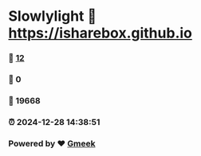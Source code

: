 # Slowlylight :link: https://isharebox.github.io 
### :page_facing_up: [12](https://isharebox.github.io/tag.html) 
### :speech_balloon: 0 
### :hibiscus: 19668 
### :alarm_clock: 2024-12-28 14:38:51 
### Powered by :heart: [Gmeek](https://github.com/Meekdai/Gmeek)
